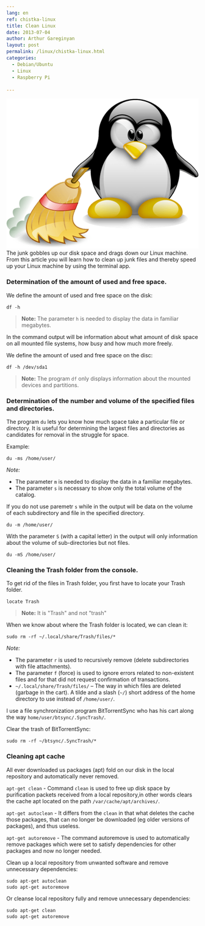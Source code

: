 ```yaml
---
lang: en
ref: chistka-linux
title: Clean Linux
date: 2013-07-04
author: Arthur Gareginyan
layout: post
permalink: /linux/chistka-linux.html
categories:
  - Debian/Ubuntu
  - Linux
  - Raspberry Pi

---
```


![thumb](/images/thumbnail/Clean-linux.png)
The junk gobbles up our disk space and drags down our Linux machine. From this article you will learn how to clean up junk files and thereby speed up your Linux machine by using the terminal app.


### Determination of the amount of used and free space.

We define the amount of used and free space on the disk:

```
df -h
```

> **Note:** The parameter `h` is needed to display the data in familiar megabytes.

In the command output will be information about what amount of disk space on all mounted file systems, how busy and how much more freely.

We define the amount of used and free space on the disc:

```
df -h /dev/sda1
```

> **Note:** The program `df` only displays information about the mounted devices and partitions.


### Determination of the number and volume of the specified files and directories.

The program `du` lets you know how much space take a particular file or directory. It is useful for determining the largest files and directories as candidates for removal in the struggle for space.

Example:

```
du -ms /home/user/
```

*Note:*

* The parameter `m` is needed to display the data in a familiar megabytes. 
* The parameter `s` is necessary to show only the total volume of the catalog.

If you do not use paremetr `s` while in the output will be data on the volume of each subdirectory and file in the specified directory.

```
du -m /home/user/
```

With the parameter `S` (with a capital letter) in the output will only information about the volume of sub-directories but not files. 

```
du -mS /home/user/
```


### Cleaning the Trash folder from the console.

To get rid of the files in Trash folder, you first have to locate your Trash folder.

```
locate Trash
```

> **Note:** It is "Trash" and not "trash"

When we know about where the Trash folder is located, we can clean it:

```
sudo rm -rf ~/.local/share/Trash/files/*
```

*Note:*

* The parameter `r` is used to recursively remove (delete subdirectories with file attachments). 
* The parameter `f` (force) is used to ignore errors related to non-existent files and for that did not request confirmation of transactions.
* `~/.local/share/Trash/files/` – The way in which files are deleted (garbage in the cart). A tilde and a slash (`~/`) short address of the home directory to use instead of `/home/user/`.

I use a file synchronization program BitTorrentSync who has his cart along the way `home/user/btsync/.SyncTrash/`.

Clear the trash of BitTorrentSync:

```
sudo rm -rf ~/btsync/.SyncTrash/*
```


### Cleaning apt cache

All ever downloaded us packages (apt) fold on our disk in the local repository and automatically never removed.

`apt-get clean` - Command `clean` is used to free up disk space by purification packets received from a local repository,in other words clears the cache apt located on the path `/var/cache/apt/archives/`.

`apt-get autoclean` - It differs from the `clean` in that what deletes the cache those packages, that can no longer be downloaded (eg older versions of packages), and thus useless.

`apt-get autoremove` - The command autoremove  is used to  automatically remove packages which were set to satisfy dependencies for other packages and  now no longer needed.

Clean up a local repository from unwanted software and remove unnecessary dependencies:

```
sudo apt-get autoclean
sudo apt-get autoremove
```

Or cleanse local repository fully and remove unnecessary dependencies:

```
sudo apt-get clean
sudo apt-get autoremove
```
